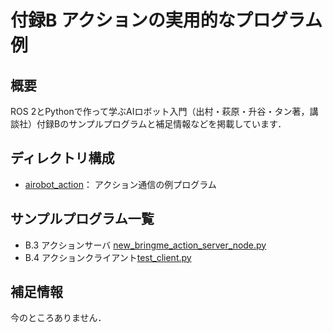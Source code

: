 # 付録B アクションの実用的なプログラム例

## 概要

ROS 2とPythonで作って学ぶAIロボット入門（出村・萩原・升谷・タン著，講談社）付録Bのサンプルプログラムと補足情報などを掲載しています．

## ディレクトリ構成

- [airobot_action](airobot_action)： アクション通信の例プログラム

## サンプルプログラム一覧

- B.3 アクションサーバ [new_bringme_action_server_node.py](airobot_action/airobot_action/new_bringme_action_server_node.py)
- B.4 アクションクライアント[test_client.py](airobot_action/airobot_action/test_client.py)

## 補足情報

今のところありません．
